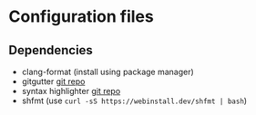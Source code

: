 # Configuration files
## Dependencies
- clang-format (install using package manager)
- gitgutter [git repo](https://github.com/airblade/vim-gitgutter)
- syntax highlighter [git repo](https://github.com/bfrg/vim-cpp-modern)
- shfmt (use `curl -sS https://webinstall.dev/shfmt | bash`)
